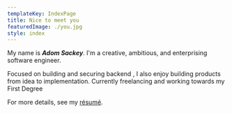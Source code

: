 ```yaml
---
templateKey: IndexPage
title: Nice to meet you
featuredImage: ./you.jpg
style: index
---
```


My name is **_Adom Sackey_**. I'm a creative, ambitious, and enterprising software engineer.

Focused on building and securing backend , I also enjoy building products from idea to implementation. Currently freelancing and working towards my First Degree

<span class="secondary-text">

For more details, see my [ré­sumé](/about/cv).

</span>
